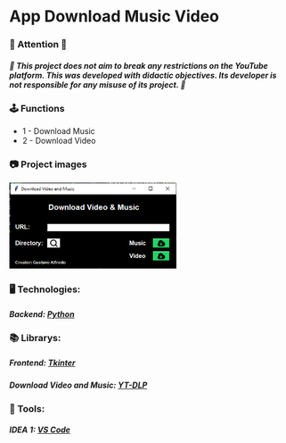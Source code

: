 # App Download Music Video

### 🚨 Attention 🚨
##### 🚨 This project does not aim to break any restrictions on the YouTube platform. This was developed with didactic objectives. Its developer is not responsible for any misuse of its project. 🚨

### 🕹️ Functions
- 1 - Download Music 
- 2 - Download Video

### 📷 Project images
<img src="./project-image/first-screen.png" alt="Alt text" width="300"/><br>

### 🖥️ Technologies:
##### Backend: [Python] 

### 📚 Librarys:
##### Frontend: [Tkinter] 
##### Download Video and Music: [YT-DLP] 

### 🔨 Tools:
##### IDEA 1: [VS Code]

[Python]: <https://www.python.org/>
[VS Code]: <https://code.visualstudio.com/>
[Tkinter]: <https://docs.python.org/pt-br/3/library/tkinter.html>
[YT-DLP]: <https://github.com/yt-dlp/yt-dlp#embedding-yt-dlp>